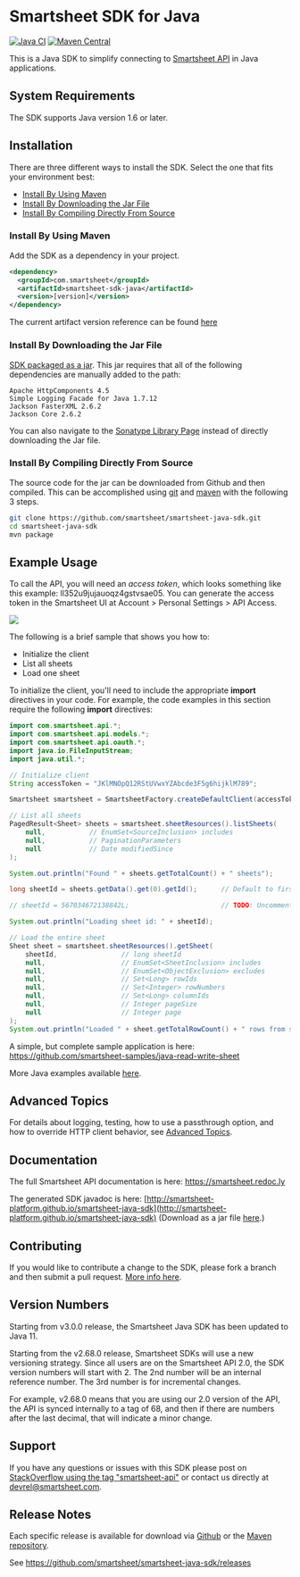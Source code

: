 # Smartsheet SDK for Java 
[![Java CI](https://github.com/smartsheet/smartsheet-java-sdk/actions/workflows/mock-api-test.yaml/badge.svg)](https://github.com/smartsheet/smartsheet-java-sdk/actions/workflows/mock-api-test.yaml) [![Maven Central](https://maven-badges.herokuapp.com/maven-central/com.smartsheet/smartsheet-sdk-java/badge.svg)](https://maven-badges.herokuapp.com/maven-central/com.smartsheet/smartsheet-sdk-java/)

This is a Java SDK to simplify connecting to [Smartsheet API](https://www.smartsheet.redoc.ly) in Java applications.

## System Requirements

The SDK supports Java version 1.6 or later.

## Installation
There are three different ways to install the SDK. Select the one that fits your environment best:

* [Install By Using Maven](#install-by-using-maven)
* [Install By Downloading the Jar File](#install-by-downloading-the-jar-file)
* [Install By Compiling Directly From Source](#install-by-compiling-directly-from-source)

### Install By Using Maven
Add the SDK as a dependency in your project.

```xml
<dependency>
  <groupId>com.smartsheet</groupId>
  <artifactId>smartsheet-sdk-java</artifactId>
  <version>[version]</version>
</dependency>
```
The current artifact version reference can be found [here](https://oss.sonatype.org/#nexus-search;quick~smartsheet)

### Install By Downloading the Jar File
<!--* [The SDK packaged in a jar with Dependencies](https://oss.sonatype.org/service/local/artifact/maven/redirect?r=releases&g=com.smartsheet&a=smartsheet-sdk-java&v=LATEST) built in.-->
[SDK packaged as a jar](https://oss.sonatype.org/service/local/artifact/maven/redirect?r=releases&g=com.smartsheet&a=smartsheet-sdk-java&v=LATEST). This jar requires that all of the following dependencies are manually added to the path:

    Apache HttpComponents 4.5
    Simple Logging Facade for Java 1.7.12
    Jackson FasterXML 2.6.2
    Jackson Core 2.6.2

You can also navigate to the [Sonatype Library Page](https://search.maven.org/#search%7Cga%7C1%7Ca%3A%22smartsheet-sdk-java%22) instead of directly downloading the Jar file.

### Install By Compiling Directly From Source
The source code for the jar can be downloaded from Github and then compiled. This can be accomplished using [git](http://git-scm.com/) and [maven](http://maven.apache.org/) with the following 3 steps.

```bash
git clone https://github.com/smartsheet/smartsheet-java-sdk.git
cd smartsheet-java-sdk
mvn package
```

## Example Usage
To call the API, you will need an *access token*, which looks something like this example: ll352u9jujauoqz4gstvsae05. You can generate the access token in the Smartsheet UI at Account > Personal Settings > API Access.

![](https://github.com/smartsheet/smartsheet-java-sdk/blob/mainline/resources/SmartsheetTokenGeneration.gif)

The following is a brief sample that shows you how to:

* Initialize the client
* List all sheets
* Load one sheet

To initialize the client, you'll need to include the appropriate **import** directives in your code. For example, the code examples in this section require the following **import** directives:

```java
import com.smartsheet.api.*;
import com.smartsheet.api.models.*;
import com.smartsheet.api.oauth.*;
import java.io.FileInputStream;
import java.util.*;
```

```java
// Initialize client
String accessToken = "JKlMNOpQ12RStUVwxYZAbcde3F5g6hijklM789";

Smartsheet smartsheet = SmartsheetFactory.createDefaultClient(accessToken);

// List all sheets
PagedResult<Sheet> sheets = smartsheet.sheetResources().listSheets(
    null,           // EnumSet<SourceInclusion> includes
    null,           // PaginationParameters
    null            // Date modifiedSince
);

System.out.println("Found " + sheets.getTotalCount() + " sheets");

long sheetId = sheets.getData().get(0).getId();      // Default to first sheet

// sheetId = 567034672138842L;                       // TODO: Uncomment if you wish to read a specific sheet

System.out.println("Loading sheet id: " + sheetId);

// Load the entire sheet
Sheet sheet = smartsheet.sheetResources().getSheet(
    sheetId,                // long sheetId
    null,                   // EnumSet<SheetInclusion> includes
    null,                   // EnumSet<ObjectExclusion> excludes
    null,                   // Set<Long> rowIds
    null,                   // Set<Integer> rowNumbers
    null,                   // Set<Long> columnIds
    null,                   // Integer pageSize
    null                    // Integer page
);
System.out.println("Loaded " + sheet.getTotalRowCount() + " rows from sheet: " + sheet.getName());
```

A simple, but complete sample application is here: https://github.com/smartsheet-samples/java-read-write-sheet

More Java examples available [here](https://github.com/smartsheet-samples/).

## Advanced Topics
For details about logging, testing, how to use a passthrough option, and how to override HTTP client behavior, see [Advanced Topics](ADVANCED.md).

## Documentation
The full Smartsheet API documentation is here: https://smartsheet.redoc.ly

The generated SDK javadoc is here: [http://smartsheet-platform.github.io/smartsheet-java-sdk](http://smartsheet-platform.github.io/smartsheet-java-sdk) (Download as a jar file [here](http://oss.sonatype.org/service/local/artifact/maven/redirect?r=releases&g=com.smartsheet&a=smartsheet-sdk-java&v=LATEST&c=javadoc).)

## Contributing
If you would like to contribute a change to the SDK, please fork a branch and then submit a pull request. [More info here](https://help.github.com/articles/using-pull-requests).

## Version Numbers
Starting from v3.0.0 release, the Smartsheet Java SDK has been updated to Java 11.

Starting from the v2.68.0 release, Smartsheet SDKs will use a new versioning strategy. Since all users are on the 
Smartsheet API 2.0, the SDK version numbers will start with 2. The 2nd number will be an internal reference number.
The 3rd number is for incremental changes.

For example, v2.68.0 means that you are using our 2.0 version of the API, the API is synced internally to a tag of 68,
and then if there are numbers after the last decimal, that will indicate a minor change.

## Support
If you have any questions or issues with this SDK please post on [StackOverflow using the tag "smartsheet-api"](http://stackoverflow.com/questions/tagged/smartsheet-api) or contact us directly at devrel@smartsheet.com.

## Release Notes
Each specific release is available for download via [Github](https://github.com/smartsheet/smartsheet-java-sdk/tags) or the [Maven repository](http://search.maven.org/#search%7Cgav%7C1%7Cg%3A%22com.smartsheet%22%20AND%20a%3A%22smartsheet-sdk-java%22).

See https://github.com/smartsheet/smartsheet-java-sdk/releases
